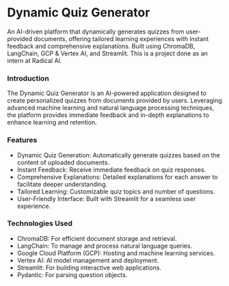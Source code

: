 # Dynamic Quiz Generator
An AI-driven platform that dynamically generates quizzes from user-provided documents, offering tailored learning experiences with instant feedback and comprehensive explanations. Built using ChromaDB, LangChain, GCP & Vertex AI, and Streamlit.
This is a project done as an intern at Radical AI.
### Introduction
The Dynamic Quiz Generator is an AI-powered application designed to create personalized quizzes from documents provided by users. Leveraging advanced machine learning and natural language processing techniques, the platform provides immediate feedback and in-depth explanations to enhance learning and retention.

### Features
- Dynamic Quiz Generation: Automatically generate quizzes based on the content of uploaded documents.
- Instant Feedback: Receive immediate feedback on quiz responses.
- Comprehensive Explanations: Detailed explanations for each answer to facilitate deeper understanding.
- Tailored Learning: Customizable quiz topics and number of questions.
- User-Friendly Interface: Built with Streamlit for a seamless user experience.

### Technologies Used
- ChromaDB: For efficient document storage and retrieval.
- LangChain: To manage and process natural language queries.
- Google Cloud Platform (GCP): Hosting and machine learning services.
- Vertex AI: AI model management and deployment.
- Streamlit: For building interactive web applications.
- Pydantic: For parsing question objects.
